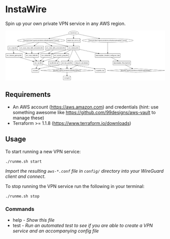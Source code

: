 # InstaWire

Spin up your own private VPN service in any AWS region. 

![terraform graph](docs/terraform_graph.svg "Terraform Graph")

## Requirements
   * An AWS account (https://aws.amazon.com) and credentials (hint: use something awesome like https://github.com/99designs/aws-vault to manage these)
   * Terraform >= 1.1.8 (https://www.terraform.io/downloads)

## Usage

To start running a new VPN service:

    ./runme.sh start

*Import the resulting `aws-*.conf` file in `config/` directory into your WireGuard client and connect.*

To stop running the VPN service run the following in your terminal:

    ./runme.sh stop

### Commands

* help - *Show this file*
* test - *Run an automated test to see if you are able to create a VPN service and an accompanying config file*
